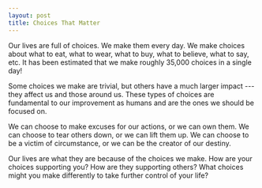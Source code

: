 ```yaml
---
layout: post
title: Choices That Matter
---
```


Our lives are full of choices. We make them every day. We make choices about what to eat, what to wear, what to buy, what to believe, what to say, etc. It has been estimated that we make roughly 35,000 choices in a single day!

Some choices we make are trivial, but others have a much larger impact --- they affect us and those around us. These types of choices are fundamental to our improvement as humans and are the ones we should be focused on.

We can choose to make excuses for our actions, or we can own them. We can choose to tear others down, or we can lift them up. We can choose to be a victim of circumstance, or we can be the creator of our destiny.

Our lives are what they are because of the choices we make. How are your choices supporting you? How are they supporting others? What choices might you make differently to take further control of your life?